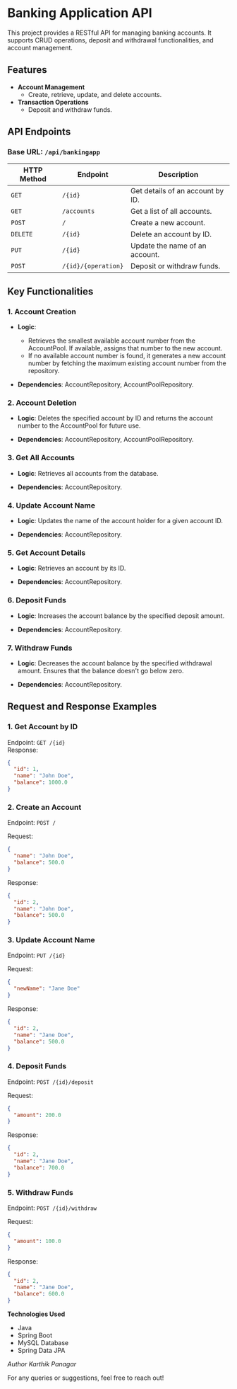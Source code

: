 # Banking Application API

This project provides a RESTful API for managing banking accounts. 
It supports CRUD operations, deposit and withdrawal functionalities, and account management.

## Features

- **Account Management**
    - Create, retrieve, update, and delete accounts.
- **Transaction Operations**
    - Deposit and withdraw funds.
 
## API Endpoints

### **Base URL:** `/api/bankingapp`

| HTTP Method | Endpoint            | Description                      |
| ----------- | ------------------- | -------------------------------- |
| `GET`       | `/{id}`             | Get details of an account by ID. |
| `GET`       | `/accounts`         | Get a list of all accounts.      |
| `POST`      | `/`                 | Create a new account.            |
| `DELETE`    | `/{id}`             | Delete an account by ID.         |
| `PUT`       | `/{id}`             | Update the name of an account.   |
| `POST`      | `/{id}/{operation}` | Deposit or withdraw funds.       |

## Key Functionalities

### 1. Account Creation
- **Logic**:
    - Retrieves the smallest available account number from the AccountPool. If available, assigns that number to the new account.
    - If no available account number is found, it generates a new account number by fetching the maximum existing account number from the repository.

- **Dependencies**: AccountRepository, AccountPoolRepository.

### 2.  Account Deletion
- **Logic**: Deletes the specified account by ID and returns the account number to the AccountPool for future use.

- **Dependencies**: AccountRepository, AccountPoolRepository.

### 3. Get All Accounts
- **Logic**: Retrieves all accounts from the database.

- **Dependencies**: AccountRepository.

### 4. Update Account Name
- **Logic**: Updates the name of the account holder for a given account ID.

- **Dependencies**: AccountRepository.

### 5. Get Account Details
- **Logic**: Retrieves an account by its ID.

- **Dependencies**: AccountRepository.

### 6. Deposit Funds
- **Logic**: Increases the account balance by the specified deposit amount.

- **Dependencies**: AccountRepository.

### 7. Withdraw Funds
- **Logic**: Decreases the account balance by the specified withdrawal amount. Ensures that the balance doesn't go below zero.

- **Dependencies**: AccountRepository.

## Request and Response Examples

### 1. Get Account by ID

Endpoint: `GET /{id}`  
Response:

```json
{
  "id": 1,
  "name": "John Doe",
  "balance": 1000.0
}
```
### 2. Create an Account
Endpoint: `POST /`

Request:

```json
{
  "name": "John Doe",
  "balance": 500.0
}
```
Response:

```json
{
  "id": 2,
  "name": "John Doe",
  "balance": 500.0
}
```
### 3. Update Account Name
Endpoint: `PUT /{id}`

Request:

```json
{
  "newName": "Jane Doe"
}
```
Response:

```json
{
  "id": 2,
  "name": "Jane Doe",
  "balance": 500.0
}
```
### 4. Deposit Funds
Endpoint: `POST /{id}/deposit`

Request:

```json
{
  "amount": 200.0
}
```
Response:

```json
{
  "id": 2,
  "name": "Jane Doe",
  "balance": 700.0
}
```
### 5. Withdraw Funds
Endpoint: `POST /{id}/withdraw`

Request:

```json
{
  "amount": 100.0
}
```
Response:

```json
{
  "id": 2,
  "name": "Jane Doe",
  "balance": 600.0
}
```

**Technologies Used**
- Java
- Spring Boot
- MySQL Database
- Spring Data JPA

_Author
Karthik Panagar_

For any queries or suggestions, feel free to reach out!
